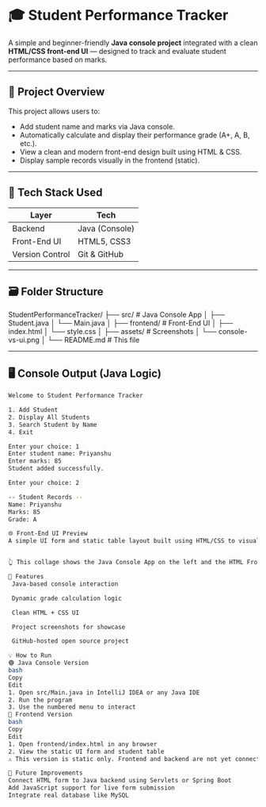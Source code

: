 # 🎓 Student Performance Tracker

A simple and beginner-friendly **Java console project** integrated with a clean **HTML/CSS front-end UI** — designed to track and evaluate student performance based on marks.

---

## 📌 Project Overview

This project allows users to:

- Add student name and marks via Java console.
- Automatically calculate and display their performance grade (A+, A, B, etc.).
- View a clean and modern front-end design built using HTML & CSS.
- Display sample records visually in the frontend (static).

---

## 🧠 Tech Stack Used

| Layer         | Tech           |
|---------------|----------------|
| Backend       | Java (Console) |
| Front-End UI  | HTML5, CSS3    |
| Version Control | Git & GitHub |

---

## 🗃️ Folder Structure

StudentPerformanceTracker/
├── src/ # Java Console App
│ ├── Student.java
│ └── Main.java
│
├── frontend/ # Front-End UI
│ ├── index.html
│ └── style.css
│
├── assets/ # Screenshots
│ └── console-vs-ui.png
│
└── README.md # This file


---

## 🖥️ Console Output (Java Logic)

```bash
Welcome to Student Performance Tracker

1. Add Student
2. Display All Students
3. Search Student by Name
4. Exit

Enter your choice: 1
Enter student name: Priyanshu
Enter marks: 85
Student added successfully.

Enter your choice: 2

-- Student Records --
Name: Priyanshu
Marks: 85
Grade: A

🌐 Front-End UI Preview
A simple UI form and static table layout built using HTML/CSS to visually demonstrate the project:


👆 This collage shows the Java Console App on the left and the HTML Front-End on the right.

🎯 Features
 Java-based console interaction

 Dynamic grade calculation logic

 Clean HTML + CSS UI

 Project screenshots for showcase

 GitHub-hosted open source project

💡 How to Run
🟢 Java Console Version
bash
Copy
Edit
1. Open src/Main.java in IntelliJ IDEA or any Java IDE
2. Run the program
3. Use the numbered menu to interact
🔵 Frontend Version
bash
Copy
Edit
1. Open frontend/index.html in any browser
2. View the static UI form and student table
⚠️ This version is static only. Frontend and backend are not yet connected.

🚀 Future Improvements
Connect HTML form to Java backend using Servlets or Spring Boot
Add JavaScript support for live form submission
Integrate real database like MySQL

